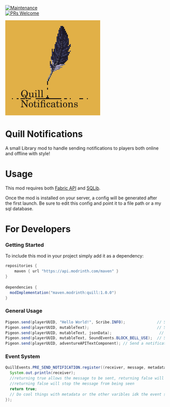 [![Maintenance](https://img.shields.io/badge/Maintained%3F-yes-green.svg)](https://GitHub.com/Naereen/StrapDown.js/graphs/commit-activity)\
[![PRs Welcome](https://img.shields.io/badge/PRs-welcome-brightgreen.svg?style=flat-square)](http://makeapullrequest.com)

<img src="https://raw.githubusercontent.com/ElectroBrine/QuillNotifications/master/src/main/resources/icon.png" width="300" height="300" alt="">

# Quill Notifications
A small Library mod to handle sending notifications to players both online and offline with style! 

# Usage
This mod requires both [Fabric API](https://modrinth.com/mod/fabric-api) and [SQLib](https://modrinth.com/mod/sqlib).

Once the mod is installed on your server, a config will be generated after the first launch. Be sure to edit this config and point it to a file path or a my sql database.

# For Developers

### Getting Started
To include this mod in your project simply add it as a dependency:
``` gradle
repositories {
    maven { url "https://api.modrinth.com/maven" }
}

dependencies {
  modImplementation("maven.modrinth:quill:1.0.0")
}
```

### General Usage
``` java
Pigeon.send(playerUUID, "Hello World!", Scribe.INFO);              // Send a notification with basic formatting
Pigeon.send(playerUUID, mutableText);                              // Send a notification with a custom mutable text
Pigeon.send(playerUUID, mutableText, jsonData);                     // Send a notification with custom metadata that can be used in the event system;
Pigeon.send(playerUUID, mutableText, SoundEvents.BLOCK_BELL_USE);  // Send a notification with a custom mutable text and play a sound
Pigeon.send(playerUUID, adventureAPITextComponent); // Send a notification using Adventure API's special formatting
```

### Event System
``` java
QuillEvents.PRE_SEND_NOTIFICATION.register((receiver, message, metadata, sound) -> {
  System.out.println(receiver);
  //returning true allows the message to be sent, returning false will stop the
  //returning false will stop the message from being seen
  return true;
  // Do cool things with metadata or the other varibles idk the event system is your oyster.
});
```
